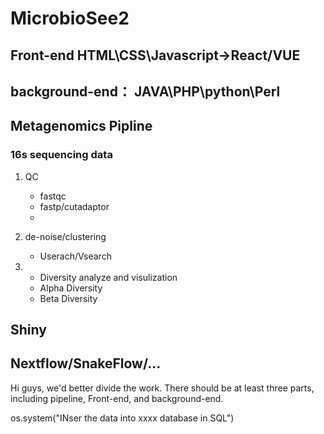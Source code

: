 # MicrobioSee2
## Front-end HTML\CSS\Javascript->React/VUE
## background-end： JAVA\PHP\python\Perl
## Metagenomics Pipline
### 16s sequencing data
1. QC
   - fastqc
   - fastp/cutadaptor
   - 
   
2. de-noise/clustering
   - Userach/Vsearch
3. - Diversity analyze and visulization
   - Alpha Diversity
   - Beta Diversity
## Shiny
## Nextflow/SnakeFlow/...

Hi guys, we'd better divide the work. There should be at least three parts, including pipeline, Front-end, and background-end.






os.system("INser the data into xxxx database in SQL")
